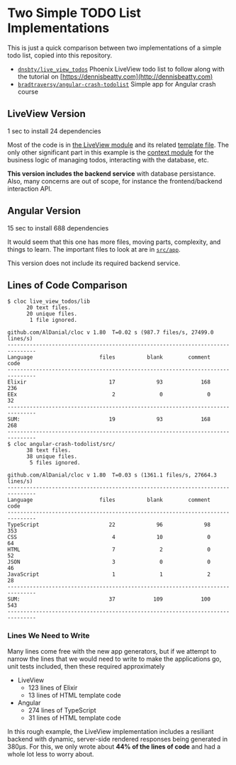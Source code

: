 # Two Simple TODO List Implementations

This is just a quick comparison between two implementations of a simple todo
list, copied into this repository.

  * [`dnsbty/live_view_todos`](https://github.com/dnsbty/live_view_todos)
    Phoenix LiveView todo list to follow along with the tutorial on
    [https://dennisbeatty.com](http://dennisbeatty.com)
  * [`bradtraversy/angular-crash-todolist`](https://github.com/bradtraversy/angular-crash-todolist)
    Simple app for Angular crash course

## LiveView Version

1 sec to install 24 dependencies

Most of the code is in [the LiveView
module](live_view_todos/lib/live_view_todos_web/live/todo_live.ex) and its
related [template
file](live_view_todos/lib/live_view_todos_web/templates/todo/todos.html.leex).
The only other significant part in this example is the [context
module](live_view_todos/lib/live_view_todos/todos.ex) for the business logic of
managing todos, interacting with the database, etc.

**This version includes the backend service** with database persistance. Also,
many concerns are out of scope, for instance the frontend/backend interaction
API.

## Angular Version

15 sec to install 688 dependencies

It would seem that this one has more files, moving parts, complexity, and
things to learn. The important files to look at are in
[`src/app`](angular-crash-todolist/src/app).

This version does not include its required backend service.

## Lines of Code Comparison

```
$ cloc live_view_todos/lib
      20 text files.
      20 unique files.
       1 file ignored.

github.com/AlDanial/cloc v 1.80  T=0.02 s (987.7 files/s, 27499.0 lines/s)
-------------------------------------------------------------------------------
Language                     files          blank        comment           code
-------------------------------------------------------------------------------
Elixir                          17             93            168            236
EEx                              2              0              0             32
-------------------------------------------------------------------------------
SUM:                            19             93            168            268
-------------------------------------------------------------------------------
$ cloc angular-crash-todolist/src/
      38 text files.
      38 unique files.
       5 files ignored.

github.com/AlDanial/cloc v 1.80  T=0.03 s (1361.1 files/s, 27664.3 lines/s)
-------------------------------------------------------------------------------
Language                     files          blank        comment           code
-------------------------------------------------------------------------------
TypeScript                      22             96             98            353
CSS                              4             10              0             64
HTML                             7              2              0             52
JSON                             3              0              0             46
JavaScript                       1              1              2             28
-------------------------------------------------------------------------------
SUM:                            37            109            100            543
-------------------------------------------------------------------------------
```

### Lines We Need to Write

Many lines come free with the new app generators, but if we attempt to narrow
the lines that we would need to write to make the applications go, unit tests
included, then these required approximately

  * LiveView
    * 123 lines of Elixir
    * 13 lines of HTML template code
  * Angular
    * 274 lines of TypeScript
    * 31 lines of HTML template code

In this rough example, the LiveView implementation includes a resiliant backend
with dynamic, server-side rendered responses being generated in 380µs. For this,
we only wrote about **44% of the lines of code** and had a whole lot less to
worry about.

